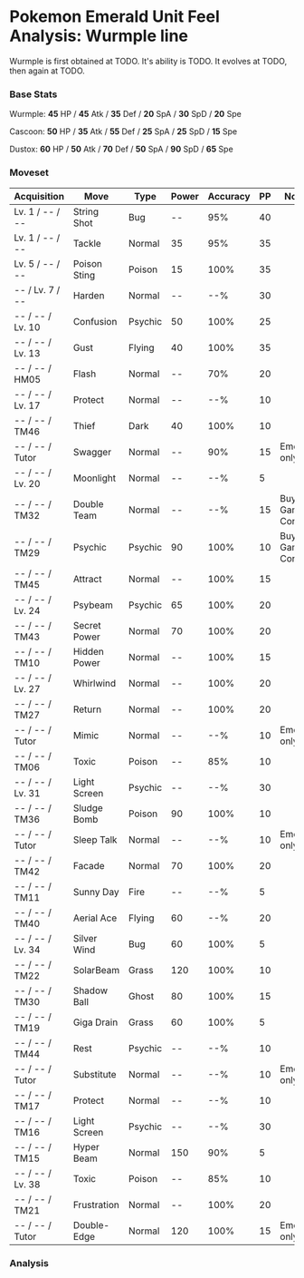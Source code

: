 # Pokemon Emerald Unit Feel Analysis: Wurmple line

Wurmple is first obtained at TODO. It's ability is TODO. It evolves at TODO, then again at TODO.

### Base Stats

Wurmple: **45** HP / **45** Atk / **35** Def / **20** SpA / **30** SpD / **20** Spe

Cascoon: **50** HP / **35** Atk / **55** Def / **25** SpA / **25** SpD / **15** Spe

Dustox: **60** HP / **50** Atk / **70** Def / **50** SpA / **90** SpD / **65** Spe

### Moveset

|Acquisition     |Move        |Type   |Power|Accuracy|PP |Notes                    |
|---             |---         |---    |---  |---     |---|---                      |
|Lv. 1 / -- / -- |String Shot |Bug    |--   |95%     |40 |                         |
|Lv. 1 / -- / -- |Tackle      |Normal |35   |95%     |35 |                         |
|Lv. 5 / -- / -- |Poison Sting|Poison |15   |100%    |35 |                         |
|-- / Lv. 7 / -- |Harden      |Normal |--   |--%     |30 |                         |
|-- / -- / Lv. 10|Confusion   |Psychic|50   |100%    |25 |                         |
|-- / -- / Lv. 13|Gust        |Flying |40   |100%    |35 |                         |
|-- / -- / HM05  |Flash       |Normal |--   |70%     |20 |                         |
|-- / -- / Lv. 17|Protect     |Normal |--   |--%     |10 |                         |
|-- / -- / TM46  |Thief       |Dark   |40   |100%    |10 |                         |
|-- / -- / Tutor |Swagger     |Normal |--   |90%     |15 |Emerald only             |
|-- / -- / Lv. 20|Moonlight   |Normal |--   |--%     |5  |                         |
|-- / -- / TM32  |Double Team |Normal |--   |--%     |15 |Buy at Game Corner       |
|-- / -- / TM29  |Psychic     |Psychic|90   |100%    |10 |Buy at Game Corner       |
|-- / -- / TM45  |Attract     |Normal |--   |100%    |15 |                         |
|-- / -- / Lv. 24|Psybeam     |Psychic|65   |100%    |20 |                         |
|-- / -- / TM43  |Secret Power|Normal |70   |100%    |20 |                         |
|-- / -- / TM10  |Hidden Power|Normal |--   |100%    |15 |                         |
|-- / -- / Lv. 27|Whirlwind   |Normal |--   |100%    |20 |                         |
|-- / -- / TM27  |Return      |Normal |--   |100%    |20 |                         |
|-- / -- / Tutor |Mimic       |Normal |--   |--%     |10 |Emerald only             |
|-- / -- / TM06  |Toxic       |Poison |--   |85%     |10 |                         |
|-- / -- / Lv. 31|Light Screen|Psychic|--   |--%     |30 |                         |
|-- / -- / TM36  |Sludge Bomb |Poison |90   |100%    |10 |                         |
|-- / -- / Tutor |Sleep Talk  |Normal |--   |--%     |10 |Emerald only             |
|-- / -- / TM42  |Facade      |Normal |70   |100%    |20 |                         |
|-- / -- / TM11  |Sunny Day   |Fire   |--   |--%     |5  |                         |
|-- / -- / TM40  |Aerial Ace  |Flying |60   |--%     |20 |                         |
|-- / -- / Lv. 34|Silver Wind |Bug    |60   |100%    |5  |                         |
|-- / -- / TM22  |SolarBeam   |Grass  |120  |100%    |10 |                         |
|-- / -- / TM30  |Shadow Ball |Ghost  |80   |100%    |15 |                         |
|-- / -- / TM19  |Giga Drain  |Grass  |60   |100%    |5  |                         |
|-- / -- / TM44  |Rest        |Psychic|--   |--%     |10 |                         |
|-- / -- / Tutor |Substitute  |Normal |--   |--%     |10 |Emerald only             |
|-- / -- / TM17  |Protect     |Normal |--   |--%     |10 |                         |
|-- / -- / TM16  |Light Screen|Psychic|--   |--%     |30 |                         |
|-- / -- / TM15  |Hyper Beam  |Normal |150  |90%     |5  |                         |
|-- / -- / Lv. 38|Toxic       |Poison |--   |85%     |10 |                         |
|-- / -- / TM21  |Frustration |Normal |--   |100%    |20 |                         |
|-- / -- / Tutor |Double-Edge |Normal |120  |100%    |15 |Emerald only             |

### Analysis